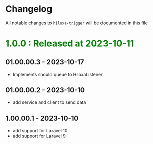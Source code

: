 # Changelog

All notable changes to `hiloxa-trigger` will be documented in this file

# <font color="green">1.0.0 : **Released at 2023-10-11**</font>

## 01.00.00.3 - 2023-10-17

- Implements should queue to HiloxaListener

## 01.00.00.2 - 2023-10-10

- add service and client to send data

## 1.00.00.1 - 2023-10-10

- add support for Laravel 10
- add support for Laravel 9


